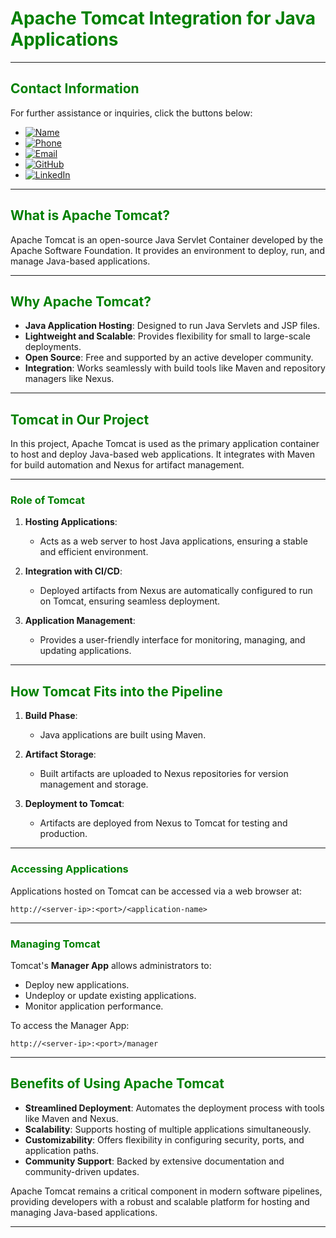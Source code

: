 # **<span style="color:green">Apache Tomcat Integration for Java Applications</span>**

---

## **<span style="color:green">Contact Information</span>**

For further assistance or inquiries, click the buttons below:

- [![Name](https://img.shields.io/badge/Name-Nditafon%20Hyson%20Nuigho-brightgreen)](mailto:nditafonhysonn@gmail.com)
- [![Phone](https://img.shields.io/badge/Phone-%2B235679638540-brightgreen)](tel:+235679638540)
- [![Email](https://img.shields.io/badge/Email-nditafonhysonn%40gmail.com-blue)](mailto:nditafonhysonn@gmail.com)
- [![GitHub](https://img.shields.io/badge/GitHub-Hyson--Wayne-lightgrey?logo=github)](https://github.com/Hyson-Wayne)
- [![LinkedIn](https://img.shields.io/badge/LinkedIn-nditafon--hyson-blue?logo=linkedin)](https://www.linkedin.com/in/nditafon-hyson-762a6623b/)

---

## **<span style="color:green">What is Apache Tomcat?</span>**

Apache Tomcat is an open-source Java Servlet Container developed by the Apache Software Foundation. It provides an environment to deploy, run, and manage Java-based applications.

---

## **<span style="color:green">Why Apache Tomcat?</span>**

- **Java Application Hosting**: Designed to run Java Servlets and JSP files.
- **Lightweight and Scalable**: Provides flexibility for small to large-scale deployments.
- **Open Source**: Free and supported by an active developer community.
- **Integration**: Works seamlessly with build tools like Maven and repository managers like Nexus.

---

## **<span style="color:green">Tomcat in Our Project</span>**

In this project, Apache Tomcat is used as the primary application container to host and deploy Java-based web applications. It integrates with Maven for build automation and Nexus for artifact management.

---

### **<span style="color:green">Role of Tomcat</span>**

1. **Hosting Applications**:
   - Acts as a web server to host Java applications, ensuring a stable and efficient environment.

2. **Integration with CI/CD**:
   - Deployed artifacts from Nexus are automatically configured to run on Tomcat, ensuring seamless deployment.

3. **Application Management**:
   - Provides a user-friendly interface for monitoring, managing, and updating applications.

---

## **<span style="color:green">How Tomcat Fits into the Pipeline</span>**

1. **Build Phase**:
   - Java applications are built using Maven.

2. **Artifact Storage**:
   - Built artifacts are uploaded to Nexus repositories for version management and storage.

3. **Deployment to Tomcat**:
   - Artifacts are deployed from Nexus to Tomcat for testing and production.

---

### **<span style="color:green">Accessing Applications</span>**

Applications hosted on Tomcat can be accessed via a web browser at:

`http://<server-ip>:<port>/<application-name>`

---

### **<span style="color:green">Managing Tomcat</span>**

Tomcat's **Manager App** allows administrators to:
- Deploy new applications.
- Undeploy or update existing applications.
- Monitor application performance.

To access the Manager App:

`http://<server-ip>:<port>/manager`

---

## **<span style="color:green">Benefits of Using Apache Tomcat</span>**

- **Streamlined Deployment**: Automates the deployment process with tools like Maven and Nexus.
- **Scalability**: Supports hosting of multiple applications simultaneously.
- **Customizability**: Offers flexibility in configuring security, ports, and application paths.
- **Community Support**: Backed by extensive documentation and community-driven updates.

Apache Tomcat remains a critical component in modern software pipelines, providing developers with a robust and scalable platform for hosting and managing Java-based applications.

---

